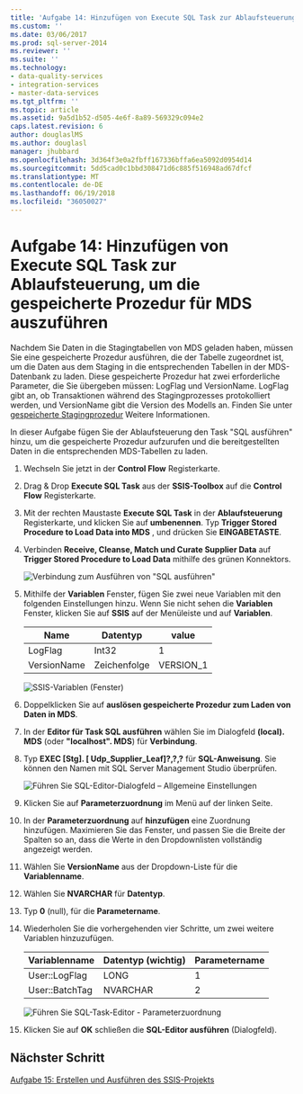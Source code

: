 ```yaml
---
title: 'Aufgabe 14: Hinzufügen von Execute SQL Task zur Ablaufsteuerung, um die gespeicherte Prozedur für MDS auszuführen | Microsoft Docs'
ms.custom: ''
ms.date: 03/06/2017
ms.prod: sql-server-2014
ms.reviewer: ''
ms.suite: ''
ms.technology:
- data-quality-services
- integration-services
- master-data-services
ms.tgt_pltfrm: ''
ms.topic: article
ms.assetid: 9a5d1b52-d505-4e6f-8a89-569329c094e2
caps.latest.revision: 6
author: douglaslMS
ms.author: douglasl
manager: jhubbard
ms.openlocfilehash: 3d364f3e0a2fbff167336bffa6ea5092d0954d14
ms.sourcegitcommit: 5dd5cad0c1bbd308471d6c885f516948ad67dfcf
ms.translationtype: MT
ms.contentlocale: de-DE
ms.lasthandoff: 06/19/2018
ms.locfileid: "36050027"
---
```

# <a name="task-14-adding-execute-sql-task-to-control-flow-to-run-the-stored-procedure-for-mds"></a>Aufgabe 14: Hinzufügen von Execute SQL Task zur Ablaufsteuerung, um die gespeicherte Prozedur für MDS auszuführen
  Nachdem Sie Daten in die Stagingtabellen von MDS geladen haben, müssen Sie eine gespeicherte Prozedur ausführen, die der Tabelle zugeordnet ist, um die Daten aus dem Staging in die entsprechenden Tabellen in der MDS-Datenbank zu laden. Diese gespeicherte Prozedur hat zwei erforderliche Parameter, die Sie übergeben müssen: LogFlag und VersionName. LogFlag gibt an, ob Transaktionen während des Stagingprozesses protokolliert werden, und VersionName gibt die Version des Modells an. Finden Sie unter [gespeicherte Stagingprozedur](http://msdn.microsoft.com/library/hh231028.aspx) Weitere Informationen.  
  
 In dieser Aufgabe fügen Sie der Ablaufsteuerung den Task "SQL ausführen" hinzu, um die gespeicherte Prozedur aufzurufen und die bereitgestellten Daten in die entsprechenden MDS-Tabellen zu laden.  
  
1.  Wechseln Sie jetzt in der **Control Flow** Registerkarte.  
  
2.  Drag & Drop **Execute SQL Task** aus der **SSIS-Toolbox** auf die **Control Flow** Registerkarte.  
  
3.  Mit der rechten Maustaste **Execute SQL Task** in der **Ablaufsteuerung** Registerkarte, und klicken Sie auf **umbenennen**. Typ **Trigger Stored Procedure to Load Data into MDS** , und drücken Sie **EINGABETASTE**.  
  
4.  Verbinden **Receive, Cleanse, Match und Curate Supplier Data** auf **Trigger Stored Procedure to Load Data** mithilfe des grünen Konnektors.  
  
     ![Verbindung zum Ausführen von "SQL ausführen"](../../2014/tutorials/media/et-addingesqltasktocftorunthespformds-01.jpg "verbinden, um den Task SQL ausführen")  
  
5.  Mithilfe der **Variablen** Fenster, fügen Sie zwei neue Variablen mit den folgenden Einstellungen hinzu. Wenn Sie nicht sehen die **Variablen** Fenster, klicken Sie auf **SSIS** auf der Menüleiste und auf **Variablen**.  
  
    |Name|Datentyp|value|  
    |----------|---------------|-----------|  
    |LogFlag|Int32|1|  
    |VersionName|Zeichenfolge|VERSION_1|  
  
     ![SSIS-Variablen (Fenster)](../../2014/tutorials/media/et-addingesqltasktocftorunthespformds-02.jpg "SSIS-Variablen (Fenster)")  
  
6.  Doppelklicken Sie auf **auslösen gespeicherte Prozedur zum Laden von Daten in MDS**.  
  
7.  In der **Editor für Task SQL ausführen** wählen Sie im Dialogfeld **(local). MDS** (oder **"localhost". MDS**) für **Verbindung**.  
  
8.  Typ **EXEC [Stg]. [ Udp_Supplier_Leaf]?,?,?** für **SQL-Anweisung**. Sie können den Namen mit SQL Server Management Studio überprüfen.  
  
     ![Führen Sie SQL-Editor-Dialogfeld – Allgemeine Einstellungen](../../2014/tutorials/media/et-addingesqltasktocftorunthespformds-03.jpg "führen Sie SQL-Editor-Dialogfeld – Allgemeine Einstellungen")  
  
9. Klicken Sie auf **Parameterzuordnung** im Menü auf der linken Seite.  
  
10. In der **Parameterzuordnung** auf **hinzufügen** eine Zuordnung hinzufügen. Maximieren Sie das Fenster, und passen Sie die Breite der Spalten so an, dass die Werte in den Dropdownlisten vollständig angezeigt werden.  
  
11. Wählen Sie **VersionName** aus der Dropdown-Liste für die **Variablenname**.  
  
12. Wählen Sie **NVARCHAR** für **Datentyp**.  
  
13. Typ **0** (null), für die **Parametername**.  
  
14. Wiederholen Sie die vorhergehenden vier Schritte, um zwei weitere Variablen hinzuzufügen.  
  
    |Variablenname|Datentyp (wichtig)|Parametername|  
    |-------------------|-----------------------------|--------------------|  
    |User::LogFlag|LONG|1|  
    |User::BatchTag|NVARCHAR|2|  
  
     ![Führen Sie SQL-Task-Editor - Parameterzuordnung](../../2014/tutorials/media/et-addingesqltasktocftorunthespformds-04.jpg "führen Sie SQL-Task-Editor – Parameterzuordnung")  
  
15. Klicken Sie auf **OK** schließen die **SQL-Editor ausführen** (Dialogfeld).  
  
## <a name="next-step"></a>Nächster Schritt  
 [Aufgabe 15: Erstellen und Ausführen des SSIS-Projekts](../../2014/tutorials/task-15-building-and-running-the-ssis-project.md)  
  
  